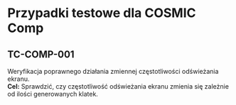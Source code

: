# Przypadki testowe dla COSMIC Comp

## TC-COMP-001
Weryfikacja poprawnego działania zmiennej częstotliwości odświeżania ekranu.   
**Cel:** Sprawdzić, czy częstotliwość odświeżania ekranu zmienia się zależnie od ilości generowanych klatek.

